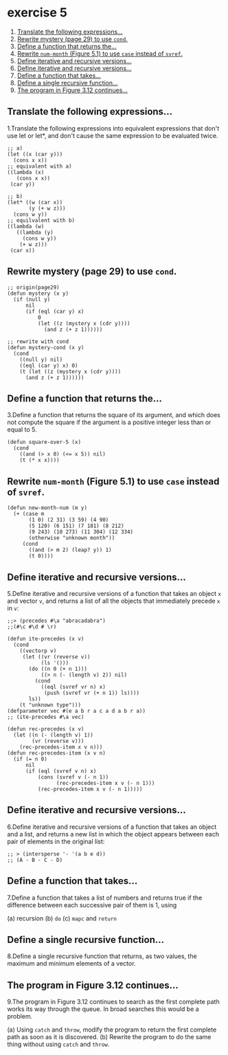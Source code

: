 

# exercise 5

1.  [Translate the following expressions&#x2026;](#org6efb6b6)
2.  [Rewrite mystery (page 29) to use `cond`.](#org16290c4)
3.  [Define a function that returns the&#x2026;](#orge9844be)
4.  [Rewrite `num-month` (Figure 5.1) to use `case` instead of `svref`.](#org9633bad)
5.  [Define iterative and recursive versions&#x2026;](#org78323c4)
6.  [Define iterative and recursive versions&#x2026;](#orgdb5aefd)
7.  [Define a function that takes&#x2026;](#orga28152b)
8.  [Define a single recursive function&#x2026;](#org80f4c7c)
9.  [The program in Figure 3.12 continues&#x2026;](#org0440d2c)


<a id="org6efb6b6"></a>

## Translate the following expressions&#x2026;

1.Translate the following expressions into equivalent expressions that don't use let or let\*, and don't cause the same expression to be evaluated twice.

    ;; a)
    (let ((x (car y)))
      (cons x x))
    ;; equivalent with a)
    ((lambda (x)
       (cons x x))
     (car y))
    
    ;; b)
    (let* ((w (car x))
           (y (+ w z)))
      (cons w y))
    ;; equilvalent with b)
    ((lambda (w)
       ((lambda (y)
         (cons w y))
        (+ w z)))
     (car x))


<a id="org16290c4"></a>

## Rewrite mystery (page 29) to use `cond`.

    ;; origin(page29)
    (defun mystery (x y)
      (if (null y)
          nil
          (if (eql (car y) x)
              0
              (let ((z (mystery x (cdr y))))
                (and z (+ z 1))))))

    ;; rewrite with cond
    (defun mystery-cond (x y)
      (cond
        ((null y) nil)
        ((eql (car y) x) 0)
        (t (let ((z (mystery x (cdr y))))
          (and z (+ z 1))))))


<a id="orge9844be"></a>

## Define a function that returns the&#x2026;

3.Define a function that returns the square of its argument, and which does not compute the square if the argument is a positive integer less than or equal to 5.

    (defun square-over-5 (x)
      (cond
        ((and (> x 0) (<= x 5)) nil)
        (t (* x x))))


<a id="org9633bad"></a>

## Rewrite `num-month` (Figure 5.1) to use `case` instead of `svref`.

    (defun new-month-num (m y)
      (+ (case m
           (1 0) (2 31) (3 59) (4 90)
           (5 120) (6 151) (7 181) (8 212)
           (9 243) (10 273) (11 304) (12 334)
           (otherwise "unknown month"))
         (cond
           ((and (> m 2) (leap? y)) 1)
           (t 0))))


<a id="org78323c4"></a>

## Define iterative and recursive versions&#x2026;

5.Define iterative and recursive versions of a function that takes an object `x` and vector `v`, and returns a list of all the objects that immediately precede `x` in `v`:

    ;;> (precedes #\a "abracadabra")
    ;;(#\c #\d # \r)

    (defun ite-precedes (x v)
      (cond
        ((vectorp v)
         (let ((vr (reverse v))
               (ls '()))
           (do ((n 0 (+ n 1)))
               ((> n (- (length v) 2)) nil)
             (cond
               ((eql (svref vr n) x)
                (push (svref vr (+ n 1)) ls))))
           ls))
        (t "unknown type")))
    (defparameter vec #(e a b r a c a d a b r a))
    ;; (ite-precedes #\a vec)

    (defun rec-precedes (x v)
      (let ((n (- (length v) 1))
            (vr (reverse v)))
        (rec-precedes-item x v n)))
    (defun rec-precedes-item (x v n)
      (if (= n 0)
          nil
          (if (eql (svref v n) x)
              (cons (svref v (- n 1))
                    (rec-precedes-item x v (- n 1)))
              (rec-precedes-item x v (- n 1)))))


<a id="orgdb5aefd"></a>

## Define iterative and recursive versions&#x2026;

6.Define iterative and recursive versions of a function that takes an object and a list, and returns a new list in which the object appears between each pair of elements in the original list:

    ;; > (intersperse '- '(a b e d))
    ;; (A - B - C - D)


<a id="orga28152b"></a>

## Define a function that takes&#x2026;

7.Define a function that takes a list of numbers and returns true if the
difference between each successive pair of them is 1, using

(a) recursion
(b) `do`
(c) `mapc` and `return`


<a id="org80f4c7c"></a>

## Define a single recursive function&#x2026;

8.Define a single recursive function that returns, as two values, the maximum and minimum elements of a vector.


<a id="org0440d2c"></a>

## The program in Figure 3.12 continues&#x2026;

9.The program in Figure 3.12 continues to search as the first complete
path works its way through the queue. In broad searches this would be
a problem.

(a) Using `catch` and `throw`, modify the program to return the first complete path as soon as it is discovered.
(b) Rewrite the program to do the same thing without using `catch` and `throw`.

